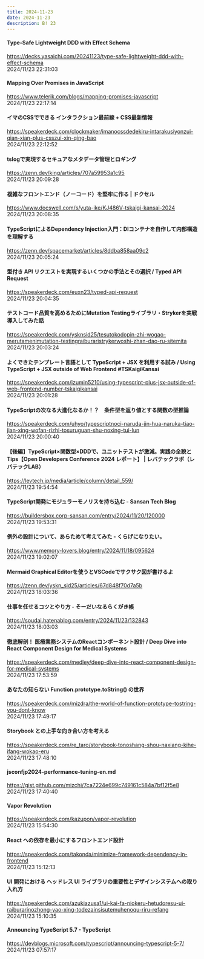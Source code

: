 ```yaml
---
title: 2024-11-23
date: 2024-11-23
description: B! 23
---
```


#### Type-Safe Lightweight DDD with Effect Schema
https://decks.yasaichi.com/20241123/type-safe-lightweight-ddd-with-effect-schema<br>
2024/11/23 22:31:03<br>


#### Mapping Over Promises in JavaScript
https://www.telerik.com/blogs/mapping-promises-javascript<br>
2024/11/23 22:17:14<br>


#### イマのCSSでできる インタラクション最前線 + CSS最新情報
https://speakerdeck.com/clockmaker/imanocssdedekiru-intarakusiyonzui-qian-xian-plus-csszui-xin-qing-bao<br>
2024/11/23 22:12:52<br>


#### tslogで実現するセキュアなメタデータ管理とロギング
https://zenn.dev/king/articles/707a59953a1c95<br>
2024/11/23 20:09:28<br>


#### 複雑なフロントエンド（ノーコード）を堅牢に作る | ドクセル
https://www.docswell.com/s/yuta-ike/KJ486V-tskaigi-kansai-2024<br>
2024/11/23 20:08:35<br>


#### TypeScriptによるDependency Injection入門：DIコンテナを自作して内部構造を理解する
https://zenn.dev/spacemarket/articles/8ddba858aa09c2<br>
2024/11/23 20:05:24<br>


#### 型付き API リクエストを実現するいくつかの手法とその選択 / Typed API Request
https://speakerdeck.com/euxn23/typed-api-request<br>
2024/11/23 20:04:35<br>


#### テストコード品質を高めるためにMutation Testingライブラリ・Strykerを実戦導入してみた話
https://speakerdeck.com/ysknsid25/tesutokodopin-zhi-wogao-merutamenimutation-testingraiburaristrykerwoshi-zhan-dao-ru-sitemita<br>
2024/11/23 20:03:24<br>


#### よくできたテンプレート言語として TypeScript + JSX を利用する試み / Using TypeScript + JSX outside of Web Frontend #TSKaigiKansai
https://speakerdeck.com/izumin5210/using-typescript-plus-jsx-outside-of-web-frontend-number-tskaigikansai<br>
2024/11/23 20:01:28<br>


#### TypeScriptの次なる大進化なるか！？　条件型を返り値とする関数の型推論
https://speakerdeck.com/uhyo/typescriptnoci-naruda-jin-hua-naruka-tiao-jian-xing-wofan-rizhi-tosuruguan-shu-noxing-tui-lun<br>
2024/11/23 20:00:40<br>


#### 【後編】TypeScript×関数型×DDDで、ユニットテストが激減。実践の全貌とTips【Open Developers Conference 2024 レポート】 | レバテックラボ（レバテックLAB）
https://levtech.jp/media/article/column/detail_559/<br>
2024/11/23 19:54:54<br>


#### TypeScript開発にモジュラーモノリスを持ち込む - Sansan Tech Blog
https://buildersbox.corp-sansan.com/entry/2024/11/20/120000<br>
2024/11/23 19:53:31<br>


#### 例外の設計について、あらためて考えてみた - くらげになりたい。
https://www.memory-lovers.blog/entry/2024/11/18/095624<br>
2024/11/23 19:02:07<br>


#### Mermaid Graphical Editorを使うとVSCodeでサクサク図が書けるよ
https://zenn.dev/yskn_sid25/articles/67d848f70d7a5b<br>
2024/11/23 18:03:36<br>


#### 仕事を任せるコツとやり方 - そーだいなるらくがき帳
https://soudai.hatenablog.com/entry/2024/11/23/132843<br>
2024/11/23 18:03:03<br>


#### 徹底解剖！ 医療業務システムのReactコンポーネント設計 / Deep Dive into React Component Design for Medical Systems
https://speakerdeck.com/medley/deep-dive-into-react-component-design-for-medical-systems<br>
2024/11/23 17:53:59<br>


#### あなたの知らない Function.prototype.toString() の世界
https://speakerdeck.com/mizdra/the-world-of-function-prototype-tostring-you-dont-know<br>
2024/11/23 17:49:17<br>


#### Storybook との上手な向き合い方を考える
https://speakerdeck.com/re_taro/storybook-tonoshang-shou-naxiang-kihe-ifang-wokao-eru<br>
2024/11/23 17:48:10<br>


#### jsconfjp2024-performance-tuning-en.md
https://gist.github.com/mizchi/7ca7224e699c749161c584a7bf12f5e8<br>
2024/11/23 17:40:40<br>


#### Vapor Revolution
https://speakerdeck.com/kazupon/vapor-revolution<br>
2024/11/23 15:54:30<br>


#### React への依存を最小にするフロントエンド設計
https://speakerdeck.com/takonda/minimize-framework-dependency-in-frontend<br>
2024/11/23 15:12:13<br>


#### UI 開発における ヘッドレス UI ライブラリの重要性とデザインシステムへの取り入れ方
https://speakerdeck.com/azukiazusa1/ui-kai-fa-niokeru-hetudoresu-ui-raiburarinozhong-yao-xing-todezainsisutemuhenoqu-riru-refang<br>
2024/11/23 15:10:35<br>


#### Announcing TypeScript 5.7 - TypeScript
https://devblogs.microsoft.com/typescript/announcing-typescript-5-7/<br>
2024/11/23 07:57:17<br>


